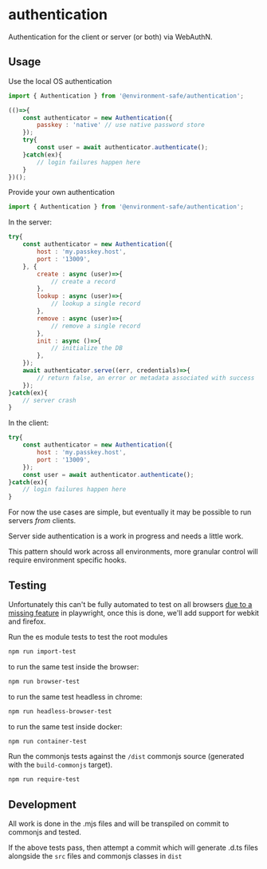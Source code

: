 authentication
============================

Authentication for the client or server (or both) via WebAuthN.

Usage
-----

Use the local OS authentication

```javascript
import { Authentication } from '@environment-safe/authentication';

(()=>{
    const authenticator = new Authentication({
        passkey : 'native' // use native password store
    });
    try{
        const user = await authenticator.authenticate();
    }catch(ex){
        // login failures happen here
    }
})();
```

Provide your own authentication

```javascript
import { Authentication } from '@environment-safe/authentication';
```

In the server:

```javascript
try{
    const authenticator = new Authentication({
        host : 'my.passkey.host',
        port : '13009',
    }, {
        create : async (user)=>{
            // create a record
        },
        lookup : async (user)=>{
            // lookup a single record
        },
        remove : async (user)=>{
            // remove a single record
        },
        init : async ()=>{
            // initialize the DB
        },
    });
    await authenticator.serve((err, credentials)=>{
        // return false, an error or metadata associated with success
    });
}catch(ex){
    // server crash
}
```

In the client:

```javascript
try{
    const authenticator = new Authentication({
        host : 'my.passkey.host',
        port : '13009',
    });
    const user = await authenticator.authenticate();
}catch(ex){
    // login failures happen here
}
```

For now the use cases are simple, but eventually it may be possible to run servers *from* clients.

Server side authentication is a work in progress and needs a little work. 

This pattern should work across all environments, more granular control will require environment specific hooks.

Testing
-------
Unfortunately this can't be fully automated to test on all browsers [due to a missing feature](https://github.com/microsoft/playwright/issues/7276) in playwright, once this is done, we'll add support for webkit and firefox.

Run the es module tests to test the root modules
```bash
npm run import-test
```
to run the same test inside the browser:

```bash
npm run browser-test
```
to run the same test headless in chrome:
```bash
npm run headless-browser-test
```

to run the same test inside docker:
```bash
npm run container-test
```

Run the commonjs tests against the `/dist` commonjs source (generated with the `build-commonjs` target).
```bash
npm run require-test
```

Development
-----------
All work is done in the .mjs files and will be transpiled on commit to commonjs and tested.

If the above tests pass, then attempt a commit which will generate .d.ts files alongside the `src` files and commonjs classes in `dist`

